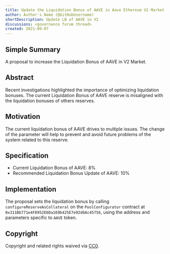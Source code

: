 ```yaml
---
title: Update the Liquidation Bonus of AAVE in Aave Ethereum V2 Market
author: Author's Name (@GitHubUsername)
shortDescription: Update LB of AAVE in V2
discussions: <governance forum thread>
created: 2021-09-07
---
```


## Simple Summary

A proposal to increase the Liquidation Bonus of AAVE in V2 Market.

## Abstract

Recent investigations highlighted the importance of optimizing liquidation bonuses. The current Liquidation Bonus of AAVE reserve is misaligned with the liquidation bonuses of others reserves.

## Motivation

The current liquidation bonus of AAVE drives to multiple issues. The change of the parameter will help to prevent and avoid future problems of the system related to this reserve.

## Specification

- Current Liquidation Bonus of AAVE: 8%
- Recommended Liquidation Bonus Update of AAVE: 10%

## Implementation

The proposal sets the liquidation bonus by calling `configureReserveAsCollateral` on the `PoolConfigurator` contract at `0x311Bb771e4F8952E6Da169b425E7e92d6Ac45756`, using the address and parameters specific to `AAVE` token.

## Copyright

Copyright and related rights waived via [CC0](https://creativecommons.org/publicdomain/zero/1.0/).
